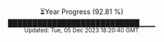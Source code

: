 <p align="center">
⏳Year Progress (92.81 %) <br>
███████████████████████████▁▁▁ <br>
<sub>Updated: Tue, 05 Dec 2023 18:20:40 GMT</sub>
</p>

